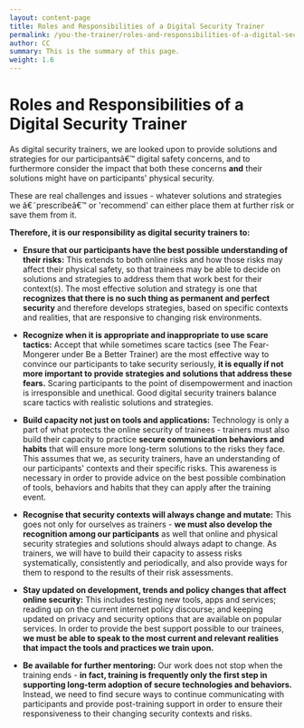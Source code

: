```yaml
---
layout: content-page
title: Roles and Responsibilities of a Digital Security Trainer
permalink: /you-the-trainer/roles-and-responsibilities-of-a-digital-security-trainer/
author: CC
summary: This is the summary of this page.
weight: 1.6
---
```

# Roles and Responsibilities of a Digital Security Trainer #

As digital security trainers, we are looked upon to provide solutions and strategies for our participantsâ€™ digital safety concerns, and to furthermore consider the impact that both these concerns **and** their solutions might have on participants' physical security.

These are real challenges and issues - whatever solutions and strategies we â€˜prescribeâ€™ or 'recommend' can either place them at further risk or save them from it.

**Therefore, it is our responsibility as digital security trainers to:**

- **Ensure that our participants have the best possible understanding of their risks:** This extends to both online risks and how those risks may affect their physical safety, so that trainees may be able to decide on solutions and strategies to address them that work best for their context(s). The most effective solution and strategy is one that **recognizes that there is no such thing as permanent and perfect security** and therefore develops strategies, based on specific contexts and realities, that are responsive to changing risk environments.

- **Recognize when it is appropriate and inappropriate to use scare tactics:** Accept that while sometimes scare tactics (see The Fear-Mongerer under Be a Better Trainer) are the most effective way to convince our participants to take security seriously, **it is equally if not more important to provide strategies and solutions that address these fears.** Scaring participants to the point of disempowerment and inaction is irresponsible and unethical. Good digital security trainers balance scare tactics with realistic solutions and strategies.

- **Build capacity not just on tools and applications:** Technology is only a part of what protects the online security of trainees - trainers must also build their capacity to practice **secure communication behaviors and habits** that will ensure more long-term solutions to the risks they face. This assumes that we, as security trainers, have an understanding of our participants' contexts and their specific risks. This awareness is necessary in order to provide advice on the best possible combination of tools, behaviors and habits that they can apply after the training event.

- **Recognise that security contexts will always change and mutate:** This goes not only for ourselves as trainers - **we must also develop the recognition among our participants** as well that online and physical security strategies and solutions should always adapt to change. As trainers, we will have to build their capacity to assess risks systematically, consistently and periodically, and also provide ways for them to respond to the results of their risk assessments.

- **Stay updated on development, trends and policy changes that affect online security:** This includes testing new tools, apps and services; reading up on the current internet policy discourse; and keeping updated on privacy and security options that are available on popular services. In order to provide the best support possible to our trainees, **we must be able to speak to the most current and relevant realities that impact the tools and practices we train upon.**


- **Be available for further mentoring:** Our work does not stop when the training ends - **in fact, training is frequently only the first step in supporting long-term adoption of secure technologies and behaviors.** Instead, we need to find secure ways to continue communicating with participants and provide post-training support in order to ensure their responsiveness to their changing security contexts and risks.
